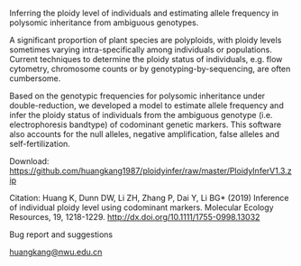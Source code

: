 Inferring the ploidy level of individuals and estimating allele frequency in polysomic inheritance from ambiguous genotypes.

A significant proportion of plant species are polyploids, with ploidy levels sometimes varying intra-specifically among individuals or populations. Current techniques to determine the ploidy status of individuals, e.g. flow cytometry, chromosome counts or by genotyping-by-sequencing, are often cumbersome. 

Based on the genotypic frequencies for polysomic inheritance under double-reduction, we developed a model to estimate allele frequency and infer the ploidy status of individuals from the ambiguous genotype (i.e. electrophoresis bandtype) of codominant genetic markers. This software also accounts for the null alleles, negative amplification, false alleles and self-fertilization. 

Download: https://github.com/huangkang1987/ploidyinfer/raw/master/PloidyInferV1.3.zip

Citation: 
Huang K, Dunn DW, Li ZH, Zhang P, Dai Y, Li BG* (2019) Inference of individual ploidy level using codominant markers. Molecular Ecology Resources, 19, 1218-1229. http://dx.doi.org/10.1111/1755-0998.13032

Bug report and suggestions

huangkang@nwu.edu.cn
